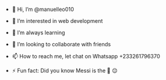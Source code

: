 - 👋 Hi, I’m @manuelleo010
- 👀 I’m interested in web development 
- 🌱 I’m always learning
- 💞️ I’m looking to collaborate with friends 
- 📫 How to reach me, let chat on Whatsapp +233261796370

- ⚡ Fun fact: Did you know Messi is the 🐐 😌

<!---
manuelleo010/manuelleo010 is a ✨ special ✨ repository because its `README.md` (this file) appears on your GitHub profile.
You can click the Preview link to take a look at your changes.
--->
